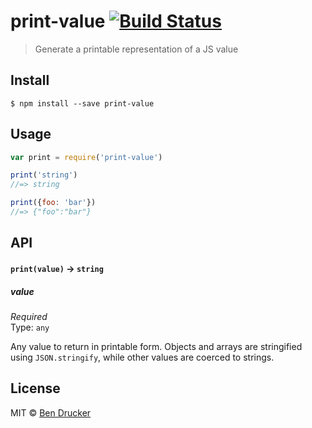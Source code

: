 # print-value [![Build Status](https://travis-ci.org/bendrucker/print-value.svg?branch=master)](https://travis-ci.org/bendrucker/print-value)

> Generate a printable representation of a JS value


## Install

```
$ npm install --save print-value
```


## Usage

```js
var print = require('print-value')

print('string')
//=> string

print({foo: 'bar'})
//=> {"foo":"bar"}
```

## API

#### `print(value)` -> `string`

##### value

*Required*  
Type: `any`

Any value to return in printable form. Objects and arrays are stringified using `JSON.stringify`, while other values are coerced to strings.


## License

MIT © [Ben Drucker](http://bendrucker.me)
